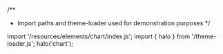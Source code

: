 <!--
type: template
name: chart
-->
/**
 * Import paths and theme-loader used for demonstration purposes
 */

import '/resources/elements/chart/index.js';
import { halo } from '/theme-loader.js';
halo('chart');
